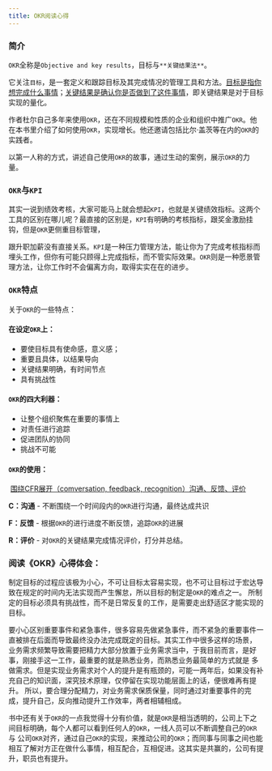 ```yaml
---
title: OKR阅读心得
---
```

### 简介

``OKR``全称是`Objective and key results`，目标与`**关键结果法**`。

它关注`目标`，是一套定义和跟踪目标及其完成情况的管理工具和方法。<u>目标是指你想完成什么事情</u>；<u>关键结果是确认你是否做到了这件事情</u>，即关键结果是对于目标实现的量化。

作者杜尔自己多年来使用``OKR``，还在不同规模和性质的企业和组织中推广``OKR``。他在本书里介绍了如何使用``OKR``，实现增长。他还邀请包括比尔·盖茨等在内的`OKR`的实践者。

以第一人称的方式，讲述自己使用`OKR`的故事，通过生动的案例，展示`OKR`的力量。

### `OKR`与`KPI`

其实一说到绩效考核，大家可能马上就会想起`KPI`，也就是关键绩效指标。这两个工具的区别在哪儿呢？最直接的区别是，`KPI`有明确的考核指标，跟奖金激励挂钩，但是`OKR`更侧重目标管理，

跟升职加薪没有直接关系。`KPI`是一种压力管理方法，能让你为了完成考核指标而埋头工作，但你有可能只顾得上完成指标，而不管实际效果。`OKR`则是一种愿景管理方法，让你工作时不会偏离方向，取得实实在在的进步。

### `OKR`特点

关于`OKR`的一些特点：

#### 在设定`OKR`上：

- 要使目标具有使命感，意义感；
- 重要且具体，以结果导向
- 关键结果明确，有时间节点
- 具有挑战性

#### `OKR`的四大利器：

- 让整个组织聚焦在重要的事情上
- 对责任进行追踪
- 促进团队的协同
- 挑战不可能

#### `OKR`的使用：

​	<u>围绕CFR展开（comversation, feedback, recognition）沟通、反馈、评价</u>

**C：沟通** - 不断围绕一个时间段内的`OKR`进行沟通，最终达成共识

**F：反馈** - 根据`OKR`的进行进度不断反馈，追踪`OKR`的进展

**R：评价** - 对`OKR`的关键结果完成情况评价，打分并总结。



### 阅读《OKR》心得体会：

制定目标的过程应该极为小心，不可让目标太容易实现，也不可让目标过于宏达导致在规定的时间内无法实现而产生懈怠，所以目标的制定是`OKR`的难点之一。
所制定的目标必须具有挑战性，而不是日常反复的工作，是需要走出舒适区才能实现的目标。

要小心区别重要事件和紧急事件，很多容易先做紧急事件，而不紧急的重要事件一直被排在后面而导致最终没办法完成既定的目标。其实工作中很多这样的场景，
业务需求频繁导致需要把精力大部分放置于业务需求当中，于我目前而言，是好事，刚接手这一工作，最重要的就是熟悉业务，而熟悉业务最简单的方式就是
多做需求。但是实现业务需求对个人的提升是有瓶颈的，可能一两年后，如果没有补充自己的知识面，深究技术原理，仅停留在实现功能层面上的话，便很难再有提升。
所以，要合理分配精力，对业务需求保质保量，同时通过对重要事件的完成，提升自己，反向推动提升工作效率，两者相辅相成。

书中还有关于`OKR`的一点我觉得十分有价值，就是`OKR`是相当透明的，公司上下之间目标明确，每个人都可以看到任何人的`OKR`，一线人员可以不断调整自己的`OKR`与
公司`OKR`对齐，通过自己`OKR`的实现，来推动公司的`OKR`；而同事与同事之间也能相互了解对方正在做什么事情，相互配合，互相促进。这其实是共赢的，公司有提升，职员也有提升。



